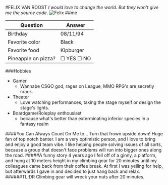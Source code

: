 #FELIX VAN ROOST
*I would love to change the world. But they won't give me the source code*.
![Felix](/home/akena/Desktop/Becode/markdown-challenge/Felix) 
##me

|Question | Answer |
|---------|--------|
| Birthday | 08/11/94 |
|Favorite color| Black |
|Favorite food | Kipburger |
| Pineapple on pizza? | &#9744; YES &#9744; NO

###Hobbies

- Gamer
    - Wannabe CSGO god, rages on League, MMO RPG's are secretly crack.
- Theater
    - Love watching performances, taking the stage myself or design the stage's lights.
- Boardgame/Roleplay enthousiast
    - because what's better than exterminating inferior species in a fantasy realm

####You Can Always Count On Me to...
Turn that frown upside down! Huge fan of top notch banter. I am a very optimistic person, and I love to bring and enjoy a good team vibe.
I like helping people solving issues of all sorts, because a group that doesn't face problems will run into bigger ones along the road.
#####A funny story
4 years ago I fell off of a ginny, a platform, and hung at 10 meters height in my climbing gear for 20 minutes until my colleagues came back from their coffee break. At first I was yelling for help, but afterwards I gave in and decided to just hang back and relax.
######TL;DR
Climbing gear will wreck your nuts after 20 minutes.


